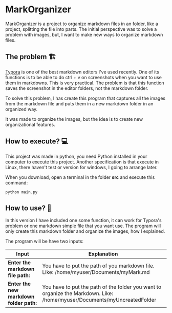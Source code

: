 # MarkOrganizer

MarkOrganizer is a project to organize markdown files in an folder, like a project, splitting the file into parts. The initial perspective was to solve a problem with images, but, I want to make new ways to organize markdown files.



## The problem :building_construction:



[Typora](https://typora.io/) is one of the best markdown editors I've used recently. One of its functions is to be able to do ctrl + v on screenshots when you want to use them in markdowns. This is very practical. The problem is that this function saves the screenshot in the editor folders, not the markdown folder.

To solve this problem, I has create this program that captures all the images from the markdown file and puts them in a new markdown folder in an organized way.

It was made to organize the images, but the idea is to create new organizational features.



## How to execute? :computer:



This project was made in python, you need Python installed in your computer to execute this project. Another specification is that execute in Linux, there haven't test or version for windows, I going to arrange later.

When you download, open a terminal in the folder **src** and execute this command:

```bash
python main.py
```



## How to use? :file_folder:



In this version I have included one some function, it can work for Typora's problem or one markdown simple file that you want use. The program will only create this markdown folder and organize the images, how I explained. 

The program will be have two inputs:



| Input                                   | Explanation                                                  |
| --------------------------------------- | ------------------------------------------------------------ |
| **Enter the markdown file path:**       | You have to put the path of you markdown file. Like: /home/myuser/Documents/myMark.md |
| **Enter the new markdown folder path:** | You have to put the path of the folder you want to organize the Markdown. Like: /home/myuser/Documents/myUncreatedFolder |





